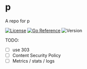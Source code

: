 # p

A repo for p

[![License](https://img.shields.io/github/license/seankhliao/p.svg?style=flat-square)](LICENSE)
[![Go Reference](https://pkg.go.dev/badge/go.seankhliao.com/p.svg)](https://pkg.go.dev/go.seankhliao.com/p)
![Version](https://img.shields.io/github/v/tag/seankhliao/p?sort=semver&style=flat-square)

TODO:

- [ ] use 303
- [ ] Content Security Policy
- [ ] Metrics / stats / logs
